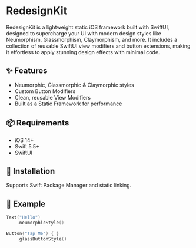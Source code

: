 # RedesignKit
RedesignKit is a lightweight static iOS framework built with SwiftUI, designed to supercharge your UI with modern design styles like Neumorphism, Glassmorphism, Claymorphism, and more. It includes a collection of reusable SwiftUI view modifiers and button extensions, making it effortless to apply stunning design effects with minimal code.

## ✨ Features

- Neumorphic, Glassmorphic & Claymorphic styles
- Custom Button Modifiers
- Clean, reusable View Modifiers
- Built as a Static Framework for performance

## 📦 Requirements

- iOS 14+
- Swift 5.5+
- SwiftUI

## 🚀 Installation

Supports Swift Package Manager and static linking.

## 🧪 Example

```swift
Text("Hello")
    .neumorphicStyle()

Button("Tap Me") { }
    .glassButtonStyle()
```
